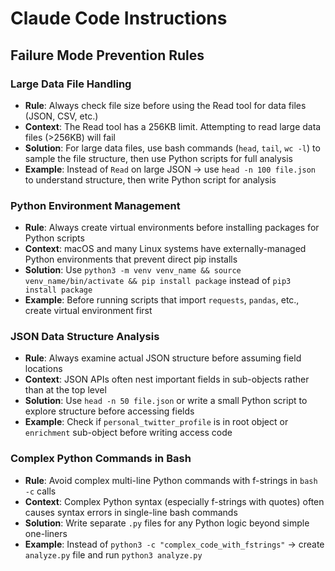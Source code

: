# Claude Code Instructions

## Failure Mode Prevention Rules

### Large Data File Handling
- **Rule**: Always check file size before using the Read tool for data files (JSON, CSV, etc.)
- **Context**: The Read tool has a 256KB limit. Attempting to read large data files (>256KB) will fail
- **Solution**: For large data files, use bash commands (`head`, `tail`, `wc -l`) to sample the file structure, then use Python scripts for full analysis
- **Example**: Instead of `Read` on large JSON → use `head -n 100 file.json` to understand structure, then write Python script for analysis

### Python Environment Management
- **Rule**: Always create virtual environments before installing packages for Python scripts
- **Context**: macOS and many Linux systems have externally-managed Python environments that prevent direct pip installs
- **Solution**: Use `python3 -m venv venv_name && source venv_name/bin/activate && pip install package` instead of `pip3 install package`
- **Example**: Before running scripts that import `requests`, `pandas`, etc., create virtual environment first

### JSON Data Structure Analysis
- **Rule**: Always examine actual JSON structure before assuming field locations
- **Context**: JSON APIs often nest important fields in sub-objects rather than at the top level
- **Solution**: Use `head -n 50 file.json` or write a small Python script to explore structure before accessing fields
- **Example**: Check if `personal_twitter_profile` is in root object or `enrichment` sub-object before writing access code

### Complex Python Commands in Bash
- **Rule**: Avoid complex multi-line Python commands with f-strings in `bash -c` calls
- **Context**: Complex Python syntax (especially f-strings with quotes) often causes syntax errors in single-line bash commands  
- **Solution**: Write separate `.py` files for any Python logic beyond simple one-liners
- **Example**: Instead of `python3 -c "complex_code_with_fstrings"` → create `analyze.py` file and run `python3 analyze.py`